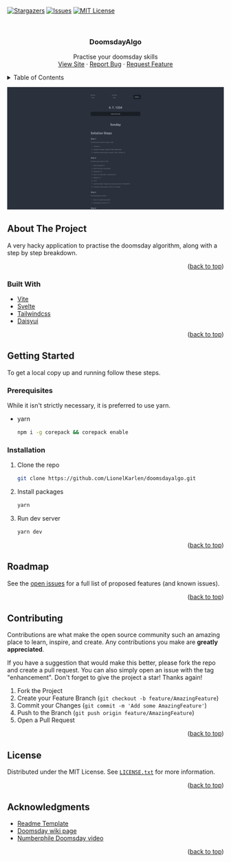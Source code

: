 <div id="top"></div>
<!--
*** Thanks for checking out the Best-README-Template. If you have a suggestion
*** that would make this better, please fork the repo and create a pull request
*** or simply open an issue with the tag "enhancement".
*** Don't forget to give the project a star!
*** Thanks again! Now go create something AMAZING! :D
-->



<!-- PROJECT SHIELDS -->
<!--
*** I'm using markdown "reference style" links for readability.
*** Reference links are enclosed in brackets [ ] instead of parentheses ( ).
*** See the bottom of this document for the declaration of the reference variables
*** for contributors-url, forks-url, etc. This is an optional, concise syntax you may use.
*** https://www.markdownguide.org/basic-syntax/#reference-style-links
-->
[![Stargazers][stars-shield]][stars-url]
[![Issues][issues-shield]][issues-url]
[![MIT License][license-shield]][license-url]



<!-- PROJECT LOGO -->
<br />
<div align="center">

<h3 align="center">DoomsdayAlgo</h3>

  <p align="center">
  Practise your doomsday skills
    <br />
    <a href="https://github.com/LionelKarlen/doomsdayalgo">View Site</a>
    ·
    <a href="https://github.com/LionelKarlen/doomsdayalgo/issues">Report Bug</a>
    ·
    <a href="https://github.com/LionelKarlen/doomsdayalgo/issues">Request Feature</a>
  </p>
</div>



<!-- TABLE OF CONTENTS -->
<details>
  <summary>Table of Contents</summary>
  <ol>
    <li>
      <a href="#about-the-project">About The Project</a>
      <ul>
        <li><a href="#built-with">Built With</a></li>
      </ul>
    </li>
    <li>
      <a href="#getting-started">Getting Started</a>
      <ul>
        <li><a href="#prerequisites">Prerequisites</a></li>
        <li><a href="#installation">Installation</a></li>
      </ul>
    </li>
    <li><a href="#usage">Usage</a></li>
    <li><a href="#roadmap">Roadmap</a></li>
    <li><a href="#contributing">Contributing</a></li>
    <li><a href="#license">License</a></li>
    <li><a href="#contact">Contact</a></li>
    <li><a href="#acknowledgments">Acknowledgments</a></li>
  </ol>
</details>


[![Product Name Screen Shot][product-screenshot]]([product-screenshot])

<!-- ABOUT THE PROJECT -->
## About The Project
A very hacky application to practise the doomsday algorithm, along with a step by step breakdown.


<p align="right">(<a href="#top">back to top</a>)</p>



### Built With

* [Vite](https://vitejs.dev/)
* [Svelte](https://svelte.dev/)
* [Tailwindcss](https://tailwindcss.com/)
* [Daisyui](https://daisyui.com/)

<p align="right">(<a href="#top">back to top</a>)</p>



<!-- GETTING STARTED -->
## Getting Started

To get a local copy up and running follow these steps.

### Prerequisites

While it isn't strictly necessary, it is preferred to use yarn.
* yarn 
  ```sh
  npm i -g corepack && corepack enable
  ```

### Installation

1. Clone the repo
   ```sh
   git clone https://github.com/LionelKarlen/doomsdayalgo.git
   ```
2. Install packages
   ```sh
   yarn
   ```
3. Run dev server 
   ```sh
   yarn dev
   ```

<p align="right">(<a href="#top">back to top</a>)</p>

<!-- ROADMAP -->
## Roadmap
See the [open issues](https://github.com/LionelKarlen/doomsdayalgo/issues) for a full list of proposed features (and known issues).

<p align="right">(<a href="#top">back to top</a>)</p>



<!-- CONTRIBUTING -->
## Contributing

Contributions are what make the open source community such an amazing place to learn, inspire, and create. Any contributions you make are **greatly appreciated**.

If you have a suggestion that would make this better, please fork the repo and create a pull request. You can also simply open an issue with the tag "enhancement".
Don't forget to give the project a star! Thanks again!

1. Fork the Project
2. Create your Feature Branch (`git checkout -b feature/AmazingFeature`)
3. Commit your Changes (`git commit -m 'Add some AmazingFeature'`)
4. Push to the Branch (`git push origin feature/AmazingFeature`)
5. Open a Pull Request

<p align="right">(<a href="#top">back to top</a>)</p>



<!-- LICENSE -->
## License

Distributed under the MIT License. See [`LICENSE.txt`](./LICENSE.txt) for more information.

<p align="right">(<a href="#top">back to top</a>)</p>


<!-- ACKNOWLEDGMENTS -->
## Acknowledgments

* [Readme Template](https://github.com/othneildrew/Best-README-Template)
* [Doomsday wiki page](https://en.wikipedia.org/wiki/Doomsday_rule)
* [Numberphile Doomsday video](https://www.youtube.com/watch?v=z2x3SSBVGJU)

<p align="right">(<a href="#top">back to top</a>)</p>



<!-- MARKDOWN LINKS & IMAGES -->
<!-- https://www.markdownguide.org/basic-syntax/#reference-style-links -->
[stars-shield]: https://img.shields.io/github/stars/LionelKarlen/doomsdayalgo.svg?style=for-the-badge
[stars-url]: https://github.com/LionelKarlen/doomsdayalgo/stargazers
[issues-shield]: https://img.shields.io/github/issues/LionelKarlen/doomsdayalgo.svg?style=for-the-badge
[issues-url]: https://github.com/LionelKarlen/doomsdayalgo/issues
[license-shield]: https://img.shields.io/github/license/LionelKarlen/doomsdayalgo.svg?style=for-the-badge
[license-url]: https://github.com/LionelKarlen/doomsdayalgo/blob/master/LICENSE.txt
[product-screenshot]: images/screenshot.png
